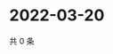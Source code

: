 # 2022-03-20

共 0 条

<!-- BEGIN WEIBO -->
<!-- 最后更新时间 Sun Mar 20 2022 02:01:18 GMT+0800 (China Standard Time) -->

<!-- END WEIBO -->
